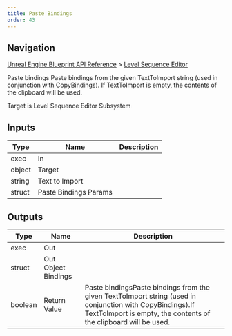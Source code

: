 ```yaml
---
title: Paste Bindings
order: 43
---
```

## Navigation

[Unreal Engine Blueprint API Reference](https://dev.epicgames.com/documentation/en-us/unreal-engine/BlueprintAPI) > [Level Sequence Editor](https://dev.epicgames.com/documentation/en-us/unreal-engine/BlueprintAPI/LevelSequenceEditor)

Paste bindings
Paste bindings from the given TextToImport string (used in conjunction with CopyBindings).
If TextToImport is empty, the contents of the clipboard will be used.

Target is Level Sequence Editor Subsystem

## Inputs

| Type | Name | Description |
| --- | --- | --- |
| exec | In |  |
| object | Target |  |
| string | Text to Import |  |
| struct | Paste Bindings Params |  |

## Outputs

| Type | Name | Description |
| --- | --- | --- |
| exec | Out |  |
| struct | Out Object Bindings |  |
| boolean | Return Value | Paste bindingsPaste bindings from the given TextToImport string (used in conjunction with CopyBindings).If TextToImport is empty, the contents of the clipboard will be used. |
